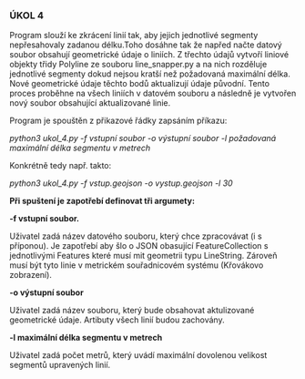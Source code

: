 <H3>ÚKOL 4</H3>
<p>Program slouží ke zkrácení linií tak, aby jejich jednotlivé segmenty nepřesahovaly zadanou délku.Toho dosáhne tak že napřed načte datový soubor obsahují geometrické údaje o liniích. Z třechto údajů vytvoří liniové objekty třidy Polyline ze souboru line_snapper.py a na nich rozděluje jednotlivé segmenty dokud nejsou kratší než požadovaná maximální délka. Nové geometrické údaje těchto bodů aktualizují údaje původní. Tento proces proběhne na všech liniích v datovém souboru a následně je vytvořen nový soubor obsahující aktualizované linie.</p>
<p>Program je spouštěn z přikazové řádky zapsáním příkazu:</p>
	<p><i>python3 ukol_4.py -f vstupní soubor -o výstupní soubor -l požadovaná maximální délka segmentu v metrech</i></p>
<p>Konkrétně tedy např. takto:</p>
        <p><i>python3 ukol_4.py -f vstup.geojson -o vystup.geojson -l 30</i></p>
<p><b>Při spuštení je zapotřebí definovat tři argumety:</b></p>
        <p><b>-f vstupní soubor.</b></p>
               <p>Uživatel zadá název datového souboru, který chce zpracovávat (i s příponou). Je zapotřebí aby šlo o JSON obasující FeatureCollection s jednotlivými Features které musí mit geometrii typu LineString. Zároveň musí být tyto linie v         metrickém     souřadnicovém systému (Křovákovo zobrazení).</p>
       <p><b>-o výstupní soubor</b></p>
                <p>Uživatel zadá název souboru, který bude obsahovat aktulizované geometrické údaje. Artibuty všech linií budou zachovány.</p>
        <p><b>-l maximální délka segmentu v metrech</b></p>
               <p>Uživatel zadá počet metrů, který uvádí maximální dovolenou velikost segmentů upravených linií.</p>
